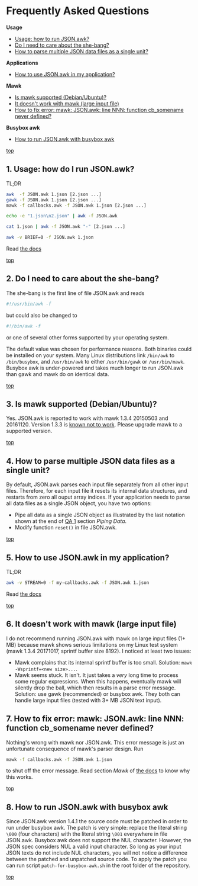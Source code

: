 <a name="0"></a>
# Frequently Asked Questions

**Usage**

* [Usage: how to run JSON.awk?](#1)
* [Do I need to care about the she-bang?](#2)
* [How to parse multiple JSON data files as a single unit?](#4)

**Applications**

* [How to use JSON.awk in my application?](#5)

<a name="mawk"></a>
**Mawk**

* [Is mawk supported (Debian/Ubuntu)?](#3)
* [It doesn't work with mawk (large input file)](#6)
* [How to fix error: mawk: JSON.awk: line NNN: function cb\_somename never defined?](#7)

<a name="busybox_awk"></a>
**Busybox awk**

* [How to run JSON.awk with busybox awk](#8)

[top](#0)

<a name="1"></a>
## 1. Usage: how do I run JSON.awk?

TL;DR

```sh
awk  -f JSON.awk 1.json [2.json ...]
gawk -f JSON.awk 1.json [2.json ...]
mawk -f callbacks.awk -f JSON.awk 1.json [2.json ...]

echo -e "1.json\n2.json" | awk -f JSON.awk

cat 1.json | awk -f JSON.awk "-" [2.json ...]

awk -v BRIEF=0 -f JSON.awk 1.json
```

Read [the docs](usage.md)

[top](#0)

<a name="2"></a>
## 2. Do I need to care about the she-bang?

The she-bang is the first line of file JSON.awk and reads

```sh
#!/usr/bin/awk -f
```

but could also be changed to

```sh
#!/bin/awk -f
```

or one of several other forms supported by your operating system.

The default value was chosen for performance reasons.  Both binaries could be
installed on your system.  Many Linux distributions link `/bin/awk` to
`/bin/busybox`, and `/usr/bin/awk` to either `/usr/bin/gawk` or
`/usr/bin/mawk`.  Busybox awk is under-powered and takes much longer to run
JSON.awk than gawk and mawk do on identical data.

[top](#0)

<a name="3"></a>
## 3. Is mawk supported (Debian/Ubuntu)?

Yes. JSON.awk is reported to work with mawk 1.3.4 20150503 and 20161120.
Version 1.3.3 is [known not to work](http://github.com/step-/JSON.awk/issues/6).
Please upgrade mawk to a supported version.

[top](#0)

<a name="4"></a>
## 4. How to parse multiple JSON data files as a single unit?

By default, JSON.awk parses each input file separately from all other input
files.  Therefore, for each input file it resets its internal data structures,
and restarts from zero all ouput array indices.  If your application needs to
parse all data files as a single JSON object, you have two options:
* Pipe all data as a single JSON object as illustrated by the last notation
  shown at the end of [QA 1](#1) section *Piping Data*.
* Modify function `reset()` in file JSON.awk.

[top](#0)

<a name="5"></a>
## 5. How to use JSON.awk in my application?

TL;DR

```sh
awk -v STREAM=0 -f my-callbacks.awk -f JSON.awk 1.json
```

Read [the docs](callbacks.md)

[top](#0)

<a name="6"></a>
## 6. It doesn't work with mawk (large input file)

I do not recommend running JSON.awk with mawk on large input files (1+ MB)
because mawk shows serious limitations on my Linux test system (mawk 1.3.4
20171017, sprintf buffer size 8192). I noticed at least two issues:

* Mawk complains that its internal sprintf buffer is too small.
  Solution: `mawk -Wsprintf=<new size>...`.
* Mawk seems stuck. It isn't. It just takes a _very_ long time to process some
  regular expressions. When this happens, eventually mawk will silently drop
  the ball, which then results in a parse error message.
  Solution: use gawk (recommended) or busybox awk. They both can handle large
  input files (tested with 3+ MB JSON text input).

<a name="7"></a>
## 7. How to fix error: mawk: JSON.awk: line NNN: function cb_somename never defined?

Nothing's wrong with mawk nor JSON.awk.  This error message is just an
unfortunate consequence of mawk's parser design. Run

```sh
mawk -f callbacks.awk -f JSON.awk 1.json
```

to shut off the error message. Read section _Mawk_ of [the docs](callbacks.md)
to know why this works.

[top](#0)

<a name="8"></a>
## 8. How to run JSON.awk with busybox awk

Since JSON.awk version 1.4.1 the source code must be patched in order to run
under busybox awk. The patch is very simple: replace the literal string `\000`
(four characters) with the literal string `\001` everywhere in file JSON.awk.
Busybox awk does not support the NUL character. However, the JSON spec
considers NUL a valid input character. So long as your input JSON texts do
not include NUL characters, you will not notice a difference between the
patched and unpatched source code.  To apply the patch you can run script
`patch-for-busybox-awk.sh` in the root folder of the repository.

[top](#0)
